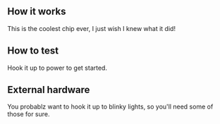 <!---

This file is used to generate your project datasheet. Please fill in the information below and delete any unused
sections.

You can also include images in this folder and reference them in the markdown. Each image must be less than
512 kb in size, and the combined size of all images must be less than 1 MB.
-->

## How it works

This is the coolest chip ever, I just wish I knew what it did!

## How to test

Hook it up to power to get started.

## External hardware

You probablz want to hook it up to blinky lights, so you'll need some of those for sure.
